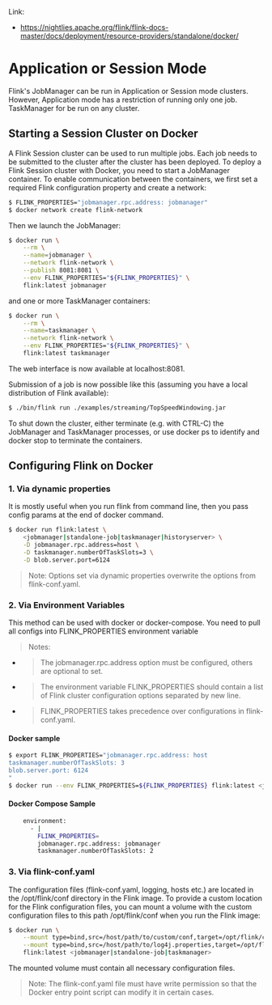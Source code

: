 
Link:
 - https://nightlies.apache.org/flink/flink-docs-master/docs/deployment/resource-providers/standalone/docker/

# Application or Session Mode
Flink's JobManager can be run in Application or Session mode clusters. However, Application mode has a restriction of running only one job.
TaskManager for be run on any cluster.

## Starting a Session Cluster on Docker

A Flink Session cluster can be used to run multiple jobs. Each job needs to be submitted to the cluster after the cluster has been deployed. To deploy a Flink Session cluster with Docker, you need to start a JobManager container. To enable communication between the containers, we first set a required Flink configuration property and create a network:

```bash
$ FLINK_PROPERTIES="jobmanager.rpc.address: jobmanager"
$ docker network create flink-network
```
Then we launch the JobManager:

```bash
$ docker run \
    --rm \
    --name=jobmanager \
    --network flink-network \
    --publish 8081:8081 \
    --env FLINK_PROPERTIES="${FLINK_PROPERTIES}" \
    flink:latest jobmanager
```

and one or more TaskManager containers:

```bash
$ docker run \
    --rm \
    --name=taskmanager \
    --network flink-network \
    --env FLINK_PROPERTIES="${FLINK_PROPERTIES}" \
    flink:latest taskmanager
```

The web interface is now available at localhost:8081.

Submission of a job is now possible like this (assuming you have a local distribution of Flink available):

```bash
$ ./bin/flink run ./examples/streaming/TopSpeedWindowing.jar
```

To shut down the cluster, either terminate (e.g. with CTRL-C) the JobManager and TaskManager processes, or use docker ps to identify and docker stop to terminate the containers.


## Configuring Flink on Docker 
### 1. Via dynamic properties

It is mostly useful when you run flink from command line, then you pass config params at the end of docker command.

```bash
$ docker run flink:latest \
    <jobmanager|standalone-job|taskmanager|historyserver> \
    -D jobmanager.rpc.address=host \
    -D taskmanager.numberOfTaskSlots=3 \
    -D blob.server.port=6124
```

> Note: Options set via dynamic properties overwrite the options from flink-conf.yaml.

### 2. Via Environment Variables

This method can be used with docker or docker-compose.
You need to pull all configs into FLINK_PROPERTIES environment variable

> Notes:
- > The jobmanager.rpc.address option must be configured, others are optional to set.
- > The environment variable FLINK_PROPERTIES should contain a list of Flink cluster configuration options separated by new line.
- > FLINK_PROPERTIES takes precedence over configurations in flink-conf.yaml.  

#### Docker sample
```bash
$ export FLINK_PROPERTIES="jobmanager.rpc.address: host
taskmanager.numberOfTaskSlots: 3
blob.server.port: 6124
"
$ docker run --env FLINK_PROPERTIES=${FLINK_PROPERTIES} flink:latest <jobmanager|standalone-job|taskmanager>
```

#### Docker Compose Sample
```bash
    environment:
      - |
        FLINK_PROPERTIES=
        jobmanager.rpc.address: jobmanager
        taskmanager.numberOfTaskSlots: 2    
```


### 3. Via flink-conf.yaml

The configuration files (flink-conf.yaml, logging, hosts etc.) are located in the /opt/flink/conf directory in the Flink image. 
To provide a custom location for the Flink configuration files, 
you can mount a volume with the custom configuration files to this path /opt/flink/conf when you run the Flink image:

```bash
$ docker run \
    --mount type=bind,src=/host/path/to/custom/conf,target=/opt/flink/conf \
    --mount type=bind,src=/host/path/to/log4j.properties,target=/opt/flink/conf/log4j.properties \
    flink:latest <jobmanager|standalone-job|taskmanager>
```

The mounted volume must contain all necessary configuration files. 

> Note: The flink-conf.yaml file must have write permission so that the Docker entry point script can modify it in certain cases.